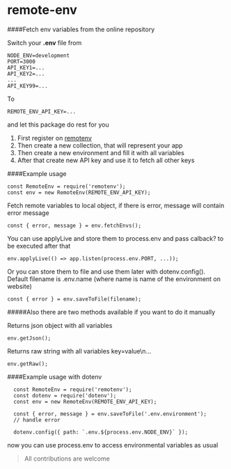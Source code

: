 # remote-env

####Fetch env variables from the online repository

Switch your **\.env** file from

    NODE_ENV=development
    PORT=3000
    API_KEY1=...
    API_KEY2=...
    ...
    API_KEY99=...

To

    REMOTE_ENV_API_KEY=...

and let this package do rest for you

1. First register on [remotenv](https://remotenv.online)
2. Then create a new collection, that will represent your app
3. Then create a new environment and fill it with all variables
4. After that create new API key and use it to fetch all other keys

####Example usage

    const RemoteEnv = require('remotenv');
    const env = new RemoteEnv(REMOTE_ENV_API_KEY);

Fetch remote variables to local object, if there is error, message will contain error message

    const { error, message } = env.fetchEnvs();

You can use applyLive and store them to process.env and pass calback? to be executed after that

    env.applyLive(() => app.listen(process.env.PORT, ...));

Or you can store them to file and use them later with dotenv.config().
Default filename is .env.name (where name is name of the environment on website)

    const { error } = env.saveToFile(filename);

#####Also there are two methods available if you want to do it manually

Returns json object with all variables

    env.getJson();

Returns raw string with all variables  key=value\n...

    env.getRaw();

####Example usage with dotenv

      const RemoteEnv = require('remotenv');
      const dotenv = require('dotenv');
      const env = new RemoteEnv(REMOTE_ENV_API_KEY);

      const { error, message } = env.saveToFile('.env.environment');
      // handle error

      dotenv.config({ path: `.env.${process.env.NODE_ENV}` });
>
now you can use process.env to access environmental variables as usual

> All contributions are welcome


